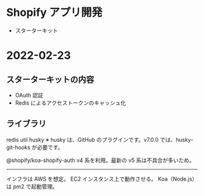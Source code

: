 # Shopify アプリ開発

- スターターキット

# 2022-02-23

## スターターキットの内容

- OAuth 認証
- Redis によるアクセストークンのキャッシュ化

## ライブラリ

redis
util
husky ※ husky は、GitHub のプラグインです。v7.0.0 では、husky-git-hooks が必要です。

@shopify/koa-shopify-auth v4 系を利用。最新の v5 系は不具合が多いため。

---

インフラは AWS を想定。
EC2 インスタンス上で動作させる。
Koa（Node.js）は pm2 で起動管理。
